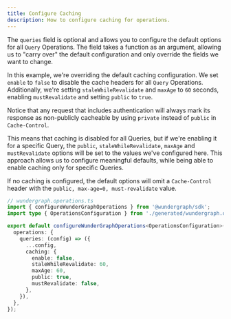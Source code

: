 ```yaml
---
title: Configure Caching
description: How to configure caching for operations.
---
```


The `queries` field is optional and allows you to configure the default options for all `Query` Operations.
The field takes a function as an argument, allowing us to "carry over" the default configuration and only override the fields we want to change.

In this example, we're overriding the default caching configuration.
We set `enable` to `false` to disable the cache headers for all `Query` Operations.
Additionally, we're setting `staleWhileRevalidate` and `maxAge` to `60` seconds, enabling
`mustRevalidate` and setting `public` to `true`.

Notice that any request that includes authentication will always mark its response as non-publicly
cacheable by using `private` instead of `public` in `Cache-Control`.

This means that caching is disabled for all Queries,
but if we're enabling it for a specific Query,
the `public`, `staleWhileRevalidate`, `maxAge` and `mustRevalidate` options will be set to the
values we've configured here.
This approach allows us to configure meaningful defaults,
while being able to enable caching only for specific Queries.

If no caching is configured, the default options will omit a `Cache-Control` header with the
`public, max-age=0, must-revalidate` value.

```ts
// wundergraph.operations.ts
import { configureWunderGraphOperations } from '@wundergraph/sdk';
import type { OperationsConfiguration } from './generated/wundergraph.operations';

export default configureWunderGraphOperations<OperationsConfiguration>({
  operations: {
    queries: (config) => ({
      ...config,
      caching: {
        enable: false,
        staleWhileRevalidate: 60,
        maxAge: 60,
        public: true,
        mustRevalidate: false,
      },
    }),
  },
});
```
